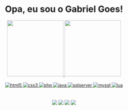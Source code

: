 <h1 align="center">
 Opa, eu sou o Gabriel Goes! 
</h1>

<div align="center">
  <a href="https://github.com/SrGoes">
  <img height="180em" src="https://github-readme-stats.vercel.app/api?username=SrGoes&show_icons=true&theme=dark&include_all_commits=true&count_private=true"/>
  <img height="180em" src="https://github-readme-stats.vercel.app/api/top-langs/?username=SrGoes&layout=compact&langs_count=7&theme=dark"/>
</div>

<div align="center" style="display: inline_block"><br>
  <img alt="html5" src="https://img.shields.io/badge/HTML5-E34F26?style=for-the-badge&logo=html5&logoColor=white">
  <img alt="css3" src="https://img.shields.io/badge/CSS3-1572B6?style=for-the-badge&logo=css3&logoColor=white">
  <img alt="php" src="https://img.shields.io/badge/PHP-777BB4?style=for-the-badge&logo=php&logoColor=white">
  <img alt="java" src="https://img.shields.io/badge/Java-ED8B00?style=for-the-badge&logo=java&logoColor=white">
  <img alt="sqlserver" src="https://img.shields.io/badge/SQL_Server-CC2927?style=for-the-badge&logo=microsoft-sql-server&logoColor=white">
  <img alt="mysql" src="https://img.shields.io/badge/MySQL-00000F?style=for-the-badge&logo=mysql&logoColor=white">
  <img alt="lua" src="https://img.shields.io/badge/Lua-2C2D72?style=for-the-badge&logo=lua&logoColor=white">
</div>

#
<div align="center">
  <a href="https://instagram.com/gabriel_g0es" target="_blank"><img src="https://img.shields.io/badge/-Instagram-%23E4405F?style=for-the-badge&logo=instagram&logoColor=white" target="_blank"></a>
 <a href="https://discord.gg/" target="_blank"><img src="https://img.shields.io/badge/Discord-7289DA?style=for-the-badge&logo=discord&logoColor=white" target="_blank"></a> 
 <a href = "mailto:Gabrielgaldino205@outlook.com"><img src="https://img.shields.io/badge/Microsoft_Outlook-0078D4?style=for-the-badge&logo=microsoft-outlook&logoColor=white" target="_blank"></a>
 <a href="https://www.linkedin.com/in/gabriel-goes-716a68244/" target="_blank"><img src="https://img.shields.io/badge/-LinkedIn-%230077B5?style=for-the-badge&logo=linkedin&logoColor=white" target="_blank"></a>
